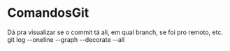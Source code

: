 # ComandosGit

Dá pra visualizar se o commit tá ali, em qual branch, se foi pro remoto, etc.
</br>
git log --oneline --graph --decorate --all

